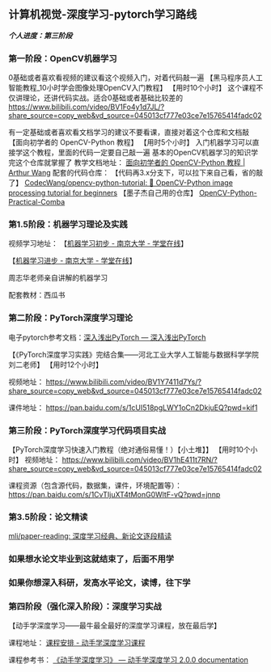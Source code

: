 ## 计算机视觉-深度学习-pytorch学习路线

***个人进度：第三阶段***

###  第一阶段：OpenCV机器学习

0基础或者喜欢看视频的建议看这个视频入门，对着代码敲一遍
【黑马程序员人工智能教程_10小时学会图像处理OpenCV入门教程】
【用时10个小时】
这个课程不仅讲理论，还讲代码实战。适合0基础或者基础比较差的
 https://www.bilibili.com/video/BV1Fo4y1d7JL/?share_source=copy_web&vd_source=045013cf777e03ce7e15765414fadc02

有一定基础或者喜欢看文档学习的建议不要看课，直接对着这个仓库和文档敲
【面向初学者的 OpenCV-Python 教程】
【用时5个小时】
入门机器学习可以直接学这个教程，里面的代码一定要自己敲一遍
基本的OpenCV机器学习的知识学完这个仓库就掌握了
教学文档地址：
[面向初学者的 OpenCV-Python 教程 | Arthur Wang](https://codec.wang/docs/opencv)
配套的代码仓库：
【代码再3.x分支下，可以拉下来自己看，省的敲了】
[CodecWang/opencv-python-tutorial: 📖 OpenCV-Python image processing tutorial for beginners](https://github.com/CodecWang/opencv-python-tutorial/tree/master?tab=readme-ov-file)
【墨子杰自己用的仓库】
[OpenCV-Python-Practical-Comba](https://gitee.com/ji-mo-zijie/open-cv-python-practical-comba "OpenCV-Python-Practical-Comba")

### 第1.5阶段：机器学习理论及实践

视频学习地址：
【[机器学习初步 - 南京大学 - 学堂在线](https://www.xuetangx.com/learn/nju0802bt/nju0802bt/23901450/video/58570079)】

【[机器学习进步 - 南京大学 - 学堂在线](https://www.xuetangx.com/learn/nju08021014500/nju08021014500/23954852/video/59030312)】

周志华老师亲自讲解的机器学习

配套教材：西瓜书

### 第二阶段：PyTorch深度学习理论

电子pytorch参考文档：[深入浅出PyTorch — 深入浅出PyTorch](https://datawhalechina.github.io/thorough-pytorch/index.html)

【《PyTorch深度学习实践》完结合集——河北工业大学人工智能与数据科学学院刘二老师】
【用时12个小时】

视频地址：
 https://www.bilibili.com/video/BV1Y7411d7Ys/?share_source=copy_web&vd_source=045013cf777e03ce7e15765414fadc02

课件地址：
https://pan.baidu.com/s/1cUI518pgLWY1oCn2DkjuEQ?pwd=kif1

### 第三阶段：PyTorch深度学习代码项目实战

【PyTorch深度学习快速入门教程（绝对通俗易懂！）【小土堆】】
【用时10个小时】
视频地址：
 https://www.bilibili.com/video/BV1hE411t7RN/?share_source=copy_web&vd_source=045013cf777e03ce7e15765414fadc02

课程资源（包含源代码，数据集，课件，环境配置等）：
https://pan.baidu.com/s/1CvTIjuXT4tMonG0WltF-vQ?pwd=jnnp

### 第3.5阶段：论文精读

[mli/paper-reading: 深度学习经典、新论文逐段精读](https://github.com/mli/paper-reading?tab=readme-ov-file)


### 如果想水论文毕业到这就结束了，后面不用学
### 如果你想深入科研，发高水平论文，读博，往下学

### 第四阶段（强化深入阶段）：深度学习实战
【动手学深度学习——最牛最全最好的深度学习课程，放在最后学】

课程地址：
[课程安排 - 动手学深度学习课程](https://courses.d2l.ai/zh-v2/)

课程参考书：
[《动手学深度学习》 — 动手学深度学习 2.0.0 documentation](https://zh-v2.d2l.ai/index.html)